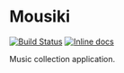 # Mousiki

[![Build Status](https://travis-ci.org/Kosmas/mousiki.svg?branch=master)](https://travis-ci.org/Kosmas/mousiki)
[![Inline docs](http://inch-ci.org/github/Kosmas/mousiki.svg?branch=master)](http://inch-ci.org/github/Kosmas/mousiki)

Music collection application.
